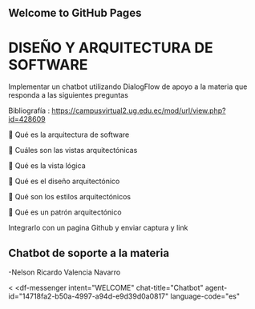 ## Welcome to GitHub Pages

# DISEÑO Y ARQUITECTURA DE SOFTWARE
Implementar un chatbot utilizando DialogFlow de apoyo a la materia que responda a las siguientes preguntas  

Bibliografía : https://campusvirtual2.ug.edu.ec/mod/url/view.php?id=428609

	Qué es la arquitectura de software 

	Cuáles son las vistas arquitectónicas 

	Qué es la vista lógica 

	Qué es el diseño arquitectónico

	Qué son los estilos arquitectónicos  

	Qué es un patrón arquitectónico


Integrarlo con un pagina Github y enviar captura y link 
## Chatbot de soporte a la materia

-Nelson Ricardo Valencia Navarro

<<script src="https://www.gstatic.com/dialogflow-console/fast/messenger/bootstrap.js?v=1"></script>
<df-messenger
  intent="WELCOME"
  chat-title="Chatbot"
  agent-id="14718fa2-b50a-4997-a94d-e9d39d0a0817"
  language-code="es"
></df-messenger>
